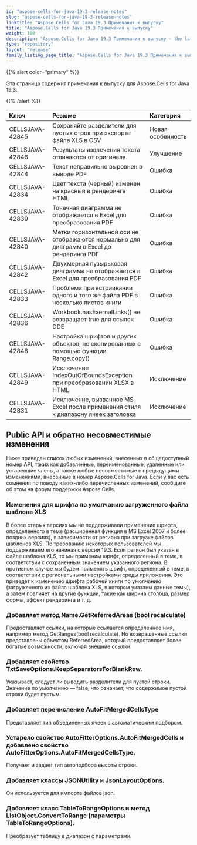 ```yaml
---
id: "aspose-cells-for-java-19-3-release-notes"
slug: "aspose-cells-for-java-19-3-release-notes"
linktitle: "Aspose.Cells for Java 19.3 Примечания к выпуску"
title: "Aspose.Cells for Java 19.3 Примечания к выпуску"
weight: 100
description: "Aspose.Cells for Java 19.3 Примечания к выпуску – the latest updates and fixes."
type: "repository"
layout: "release"
family_listing_page_title: "Aspose.Cells for Java 19.3 Примечания к выпуску"
---
```

{{% alert color="primary" %}} 

Эта страница содержит примечания к выпуску для Aspose.Cells for Java 19.3.

{{% /alert %}} 

|**Ключ**|**Резюме**|**Категория**|
|:- |:- |:- |
|CELLSJAVA-42845|Сохраняйте разделители для пустых строк при экспорте файла XLS в CSV|Новая особенность|
|CELLSJAVA-42846|Результаты извлечения текста отличаются от оригинала|Улучшение|
|CELLSJAVA-42844|Текст неправильно выровнен в выводе PDF|Ошибка|
|CELLSJAVA-42834|Цвет текста (черный) изменен на красный в рендеринге HTML.|Ошибка|
|CELLSJAVA-42839|Точечная диаграмма не отображается в Excel для преобразования PDF|Ошибка|
|CELLSJAVA-42840|Метки горизонтальной оси не отображаются нормально для диаграмм в Excel до рендеринга PDF|Ошибка|
|CELLSJAVA-42842|Двухмерная пузырьковая диаграмма не отображается в Excel для преобразования PDF|Ошибка|
|CELLSJAVA-42833|Проблема при встраивании одного и того же файла PDF в несколько листов книги|Ошибка|
|CELLSJAVA-42836|Workbook.hasExernalLinks() не возвращает true для ссылок DDE|Ошибка|
|CELLSJAVA-42848|Настройка шрифтов и других объектов, не скопированных с помощью функции Range.copy()|Ошибка|
|CELLSJAVA-42849|Исключение IndexOutOfBoundsException при преобразовании XLSX в HTML|Исключение|
|CELLSJAVA-42831|Исключение, вызванное MS Excel после применения стиля к диапазону ячеек заголовка|Исключение|

## **Public API и обратно несовместимые изменения**
Ниже приведен список любых изменений, внесенных в общедоступный номер API, таких как добавленные, переименованные, удаленные или устаревшие члены, а также любые несовместимые с предыдущими изменениями, внесенные в номер Aspose.Cells for Java. Если у вас есть сомнения по поводу каких-либо перечисленных изменений, сообщите об этом на форум поддержки Aspose.Cells.
### **Изменения для шрифта по умолчанию загруженного файла шаблона XLS**
В более старых версиях мы не поддерживали применение шрифта, определенного в теме (расширенная функция в MS Excel 2007 и более поздних версиях), в зависимости от региона при загрузке файлов шаблонов XLS. По требованию некоторых пользователей мы поддерживаем его начиная с версии 19.3. Если регион был указан в файле шаблона XLS, то мы применим шрифт, определенный в теме, в соответствии с сохраненным значением указанного региона. В противном случае мы будем применять шрифт, определенный в теме, в соответствии с региональными настройками среды приложения. Это приведет к изменению шрифта рабочей книги по умолчанию (загруженного из файла шаблона XLS, в котором указаны данные темы), а затем повлияет на другие функции, такие как ширина столбца, размер формы, эффект рендеринга и т. д.
### **Добавляет метод Name.GetReferredAreas (bool recalculate)**
Предоставляет ссылки, на которые ссылается определенное имя, например метод GetRanges(bool recalculate). Но возвращенные ссылки представлены объектом ReferredArea, который предоставляет более богатые возможности, включая внешние ссылки.
### **Добавляет свойство TxtSaveOptions.KeepSeparatorsForBlankRow.**
Указывает, следует ли выводить разделители для пустой строки. Значение по умолчанию — false, что означает, что содержимое пустой строки будет пустым.
### **Добавляет перечисление AutoFitMergedCellsType**
Представляет тип объединенных ячеек с автоматическим подбором.
### **Устарело свойство AutoFitterOptions.AutoFitMergedCells и добавлено свойство AutoFitterOptions.AutoFitMergedCellsType.**
Получает и задает тип автоподбора высоты строки.
### **Добавляет классы JSONUtility и JsonLayoutOptions.**
Он используется для импорта файлов json.
### **Добавляет класс TableToRangeOptions и метод ListObject.ConvertToRange (параметры TableToRangeOptions).**
Преобразует таблицу в диапазон с параметрами.
